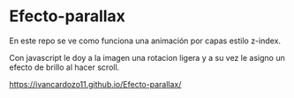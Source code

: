 # Efecto-parallax
En este repo se ve como funciona una animación por capas estilo z-index.

Con javascript le doy a la imagen una rotacion ligera y a su vez le asigno un efecto de brillo al hacer scroll.

https://ivancardozo11.github.io/Efecto-parallax/

